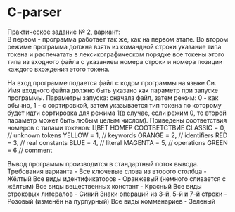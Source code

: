 # C-parser
Практическое задание № 2, вариант:  
В первом - программа работает так же, как на первом этапе. Во втором режиме программа должна взять из командной строки указание типа токена и распечатать в лексикографическом порядке все токены этого типа из входного файла с указанием номера строки и номера позиции каждого вхождения этого токена.

На вход программе подается файл с кодом программы на языке Си. Имя входного файла должно быть указано как параметр при запуске программы.
Параметры запуска: сначала файл, затем режим: 0 - как обычно, 1 - с сортировкой, затем указывается тип токена по которому будет идти сортировка для режима 1(в случае, если режим 0, то второй параметр может быть любым целым числом). Приведены соответствия номеров с типами токенов:
    ЦВЕТ     НОМЕР   СООТВЕТСТВИЕ
    CLASSIC = 0, // unknown tokens
    YELLOW = 1, // keywords
    ORANGE = 2, // identifiers
    RED = 3, // real constants
    BLUE = 4, // literal
    MAGENTA = 5, // operations
    GREEN = 6 // comment

Вывод программы производится в стандартный поток вывода.
Требования варианта - 
Все ключевые слова из второго столбца - Жёлтый
Все виды идентификаторов - Оранжевый (немного сливается с жёлтым)
Все виды вещественных констант - Красный
Все виды строковых литералов - Синий
Знаки операций из 3-й, 5-й и 7-й строки - Розовый (изменён на пурпурный)
Все виды комменариев - Зеленый

